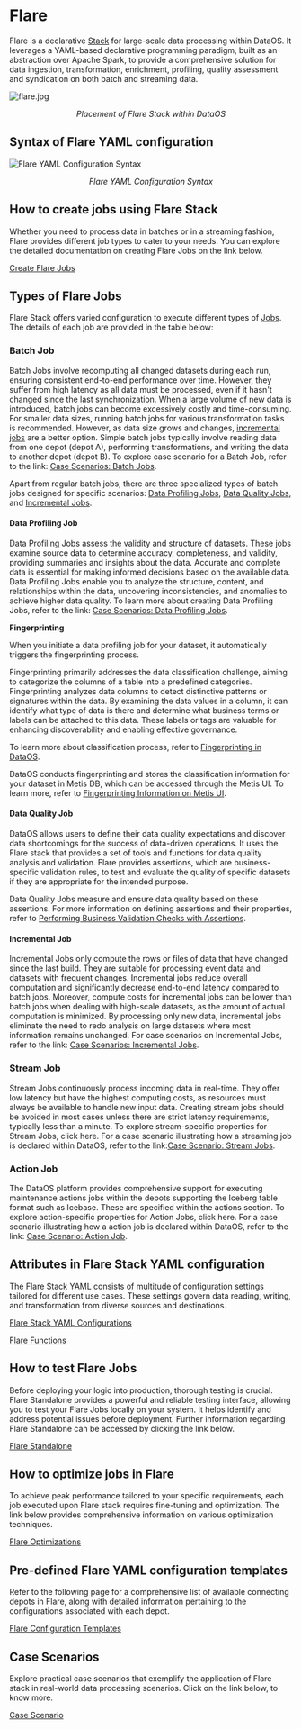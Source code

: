 # Flare

Flare is a declarative [Stack](../stacks.md) for large-scale data processing within DataOS. It leverages a YAML-based declarative programming paradigm, built as an abstraction over Apache Spark, to provide a comprehensive solution for data ingestion, transformation, enrichment, profiling, quality assessment and syndication on both batch and streaming data.


![flare.jpg](./flare/flare_overview.png)

<center><i>Placement of Flare Stack within DataOS</i>
</center>

## Syntax of Flare YAML configuration

![Flare YAML Configuration Syntax](./flare/flare_syntax.png)
<center><i>Flare YAML Configuration Syntax</i></center>

## How to create jobs using Flare Stack

Whether you need to process data in batches or in a streaming fashion, Flare provides different job types to cater to your needs. You can explore the detailed documentation on creating Flare Jobs on the link below.

[Create Flare Jobs](./flare/creating_flare_jobs.md)

## Types of Flare Jobs

Flare Stack offers varied configuration to execute different types of [Jobs](../workflow.md#configure-the-job-specific-section). The details of each job are provided in the table below:

### **Batch Job**

Batch Jobs involve recomputing all changed datasets during each run, ensuring consistent end-to-end performance over time. However, they suffer from high latency as all data must be processed, even if it hasn't changed since the last synchronization. When a large volume of new data is introduced, batch jobs can become excessively costly and time-consuming. For smaller data sizes, running batch jobs for various transformation tasks is recommended. However, as data size grows and changes, [incremental jobs](#incremental-job) are a better option. Simple batch jobs typically involve reading data from one depot (depot A), performing transformations, and writing the data to another depot (depot B). To explore case scenario for a Batch Job, refer to the link: [Case Scenarios: Batch Jobs](./flare/case_scenario.md#batch-jobs).

Apart from regular batch jobs, there are three specialized types of batch jobs designed for specific scenarios: [Data Profiling Jobs](#data-profiling-job), [Data Quality Jobs](#data-quality-job), and [Incremental Jobs](#incremental-job).

#### **Data Profiling Job**

Data Profiling Jobs assess the validity and structure of datasets. These jobs examine source data to determine accuracy, completeness, and validity, providing summaries and insights about the data. Accurate and complete data is essential for making informed decisions based on the available data. Data Profiling Jobs enable you to analyze the structure, content, and relationships within the data, uncovering inconsistencies, and anomalies to achieve higher data quality.
To learn more about creating Data Profiling Jobs, refer to the link: [Case Scenarios: Data Profiling Jobs](./flare/case_scenario.md#data-profiling-job).

**Fingerprinting**

When you initiate a data profiling job for your dataset, it automatically triggers the fingerprinting process.

Fingerprinting primarily addresses the data classification challenge, aiming to categorize the columns of a table into a predefined categories. Fingerprinting analyzes data columns to detect distinctive patterns or signatures within the data. By examining the data values in a column, it can identify what type of data is there and determine what business terms or labels can be attached to this data. These labels or tags are valuable for enhancing discoverability and enabling effective governance.

To learn more about classification process, refer to [Fingerprinting in DataOS](./flare/case_scenario/fingerprinting.md).

DataOS conducts fingerprinting and stores the classification information for your dataset in Metis DB, which can be accessed through the Metis UI. To learn more, refer to [Fingerprinting Information on Metis UI](/interfaces/metis/navigating_metis_ui_how_to_guide#how-to-get-fingerprinting-information).

#### **Data Quality Job**

DataOS allows users to define their data quality expectations and discover data shortcomings for the success of data-driven operations. It uses the Flare stack that provides a set of tools and functions for data quality analysis and validation. Flare provides assertions, which are business-specific validation rules, to test and evaluate the quality of specific datasets if they are appropriate for the intended purpose.

Data Quality Jobs measure and ensure data quality based on these assertions. For more information on defining assertions and their properties, refer to [Performing Business Validation Checks with Assertions](./flare/assertion_configuration.md).

#### **Incremental Job**

Incremental Jobs only compute the rows or files of data that have changed since the last build. They are suitable for processing event data and datasets with frequent changes. Incremental jobs reduce overall computation and significantly decrease end-to-end latency compared to batch jobs. Moreover, compute costs for incremental jobs can be lower than batch jobs when dealing with high-scale datasets, as the amount of actual computation is minimized. By processing only new data, incremental jobs eliminate the need to redo analysis on large datasets where most information remains unchanged. For case scenarios on Incremental Jobs, refer to the link: [Case Scenarios: Incremental Jobs](./flare/assertions_case_scenario.md).

### **Stream Job**

Stream Jobs continuously process incoming data in real-time. They offer low latency but have the highest computing costs, as resources must always be available to handle new input data. Creating stream jobs should be avoided in most cases unless there are strict latency requirements, typically less than a minute. To explore stream-specific properties for Stream Jobs, click here. For a case scenario illustrating how a streaming job is declared within DataOS, refer to the link:[Case Scenario: Stream Jobs](./flare/case_scenario#stream-jobs).

### **Action Job**

The DataOS platform provides comprehensive support for executing maintenance actions jobs within the depots supporting the Iceberg table format such as Icebase. These are specified within the actions section. To explore action-specific properties for Action Jobs, click here. For a case scenario illustrating how a action job is declared within DataOS, refer to the link: [Case Scenario: Action Job](./flare/case_scenario#flare-actions).

<!-- | Flare Job Type  | Description                                                                                                            |
|-----------------|------------------------------------------------------------------------------------------------------------------------|
| [Batch Job](./flare/job_types.md#batch-job)       | Recomputes all changed datasets on each run, providing consistent performance. Has high latency and is suitable for smaller data sizes.                                              |
| [Data Profiling Job](./flare/job_types.md#data-profiling-job) | Assesses data quality and structure, examining source data for accuracy, completeness, and validity.                    |
| [Data Quality Job](./flare/job_types.md#data-quality-job) | Evaluates data quality based on business-specific validation rules (assertions).                                                      |
| [Incremental Job](./flare/job_types.md#incremental-job) | Computes only the changed rows or files of data since the last build, reducing overall computation and latency.        |
| [Stream Job](./flare/job_types.md#stream-job)      | Processes new data continuously with low latency, but incurs high computing costs and requires constant resource availability. |
| [Action Job](./flare/job_types.md#action-job)      | Performs maintenance actions on data stored in Iceberg format in any depot (including Icebase) | -->

<!-- Further information regarding Flare Jobs can be accessed [here](./flare/job_types.md) -->



## Attributes in Flare Stack YAML configuration

The Flare Stack YAML consists of multitude of configuration settings tailored for different use cases. These settings govern data reading, writing, and transformation from diverse sources and destinations. 

[Flare Stack YAML Configurations](./flare/configurations.md)

[Flare Functions](./flare/functions.md)

## How to test Flare Jobs

Before deploying your logic into production, thorough testing is crucial. Flare Standalone provides a powerful and reliable testing interface, allowing you to test your Flare Jobs locally on your system. It helps identify and address potential issues before deployment. Further information regarding Flare Standalone can be accessed by clicking the link below.

[Flare Standalone](./flare/standalone.md)

## How to optimize jobs in Flare

To achieve peak performance tailored to your specific requirements, each job executed upon Flare stack requires fine-tuning and optimization. The link below provides comprehensive information on various optimization techniques.

[Flare Optimizations](./flare/optimizations.md)

## Pre-defined Flare YAML configuration templates

Refer to the following page for a comprehensive list of available connecting depots in Flare, along with detailed information pertaining to the configurations associated with each depot. 

[Flare Configuration Templates](./flare/configuration_templates.md)

## Case Scenarios

Explore practical case scenarios that exemplify the application of Flare stack in real-world data processing scenarios. Click on the link below, to know more.

[Case Scenario](./flare/case_scenario.md)